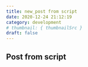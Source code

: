 ```yaml
---
title: new_post from script 
date: 2020-12-24 21:12:19
category: development
# thumbnail: { thumbnailSrc }
draft: false
---
```



## Post from script
